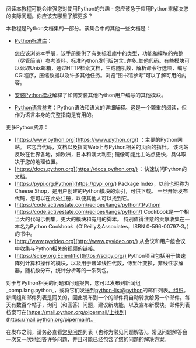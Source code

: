 阅读本教程可能会增强您对使用Python的兴趣 - 您应该急于应用Python来解决您的实际问题。你应该去哪里了解更多？

本教程是Python文档集的一部分。该集合中的其他一些文档是：

* [Python标准库](https://docs.python.org/3/library/index.html#library-index)：

  您应该浏览本手册，该手册提供了有关标准库中的类型，功能和模块的完整（尽管简洁）参考资料。标准Python发行版包含_许多_其他代码。有些模块可以读取Unix邮箱，通过HTTP检索文档，生成随机数，解析命令行选项，编写CGI程序，压缩数据以及许多其他任务。浏览“图书馆参考”可以了解可用的内容。

* [安装Python模块](https://docs.python.org/3/installing/index.html#installing-index)解释了如何安装其他Python用户编写的其他模块。

* [Python语言参考](https://docs.python.org/3/reference/index.html#reference-index)：Python语法和语义的详细解释。这是一个繁重的阅读，但作为语言本身的完整指南是有用的。

更多Python资源：

* [https://www.python.org](https://www.python.org/)
  ：主要的Python网站。
  它包含代码，文档以及指向Web上与Python相关的页面的指针。
  该网站反映在世界各地，如欧洲，日本和澳大利亚;
  镜像可能比主站点更快，具体取决于您的地理位置。
* [https://docs.python.org](https://docs.python.org/)
  ：快速访问Python的文档。
* [https://pypi.org:Python](https://pypi.org/)
  Package Index，以前也昵称为Cheese Shop，是用户创建的Python模块的索引，可供下载。
  一旦开始发布代码，您可以在此处注册，以便其他人可以找到它。
* [https://code.activestate.com/recipes/langs/python/:Python](https://code.activestate.com/recipes/langs/python/)
  Cookbook是一个相当大的代码示例集，更大的模块和有用的脚本。
  特别值得注意的贡献收集在一本名为Python Cookbook（O'Reilly＆Associates，ISBN 0-596-00797-3。）的书中。
* [http://www.pyvideo.org](http://www.pyvideo.org/)
  从会议和用户组会议中收集与Python相关的视频的链接。
* [https://scipy.org:Ecientific](https://scipy.org/)
  Python项目包括用于快速阵列计算和操作的模块，以及用于诸如线性代数，傅里叶变换，非线性求解器，随机数分布，统计分析等的一系列包。

对于与Python相关的问题和问题报告，您可以发布到新闻组_comp.lang.python_，或将它们发送到[python-list@python](mailto:python-list%40python.org)的邮件列表[。](mailto:python-list%40python.org)[组织](mailto:python-list%40python.org)。新闻组和邮件列表是网关的，因此发布到一个的邮件将自动转发给另一个邮件。每天有数百个帖子，询问（和回答）问题，建议新功能，以及宣布新模块。邮件列表档案可在[https://mail.python.org/pipermail/上找到](https://mail.python.org/pipermail/)。

在发布之前，请务必查看[常见问题](https://docs.python.org/3/faq/index.html#faq-index)列表（也称为常见问题解答）。常见问题解答会一次又一次地回答许多问题，并且可能已经包含了您的问题的解决方案。


